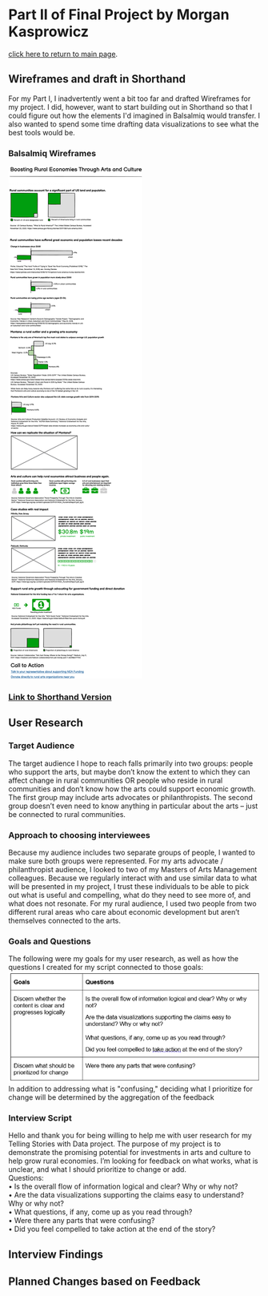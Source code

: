 # Part II of Final Project by Morgan Kasprowicz
[click here to return to main page](/README.md).
## Wireframes and draft in Shorthand  
For my Part I, I inadvertently went a bit too far and drafted Wireframes for my project. I did, however, want to start building out in Shorthand so that I could figure out how the elements I'd imagined in Balsalmiq would transfer. I also wanted to spend some time drafting data visualizations to see what the best tools would be. 
### Balsalmiq Wireframes 
![image](Final_wireframe2.png)  
### [Link to Shorthand Version](https://preview.shorthand.com/ufDDnhlsmCCFqVvB)  
## User Research  
### Target Audience  
The target audience I hope to reach falls primarily into two groups: people who support the arts, but maybe don’t know the extent to which they can affect change in rural communities OR people who reside in rural communities and don’t know how the arts could support economic growth. The first group may include arts advocates or philanthropists. The second group doesn’t even need to know anything in particular about the arts – just be connected to rural communities.   
### Approach to choosing interviewees
Because my audience includes two separate groups of people, I wanted to make sure both groups were represented. For my arts advocate / philanthropist audience, I looked to two of my Masters of Arts Management colleagues. Because we regularly interact with and use similar data to what will be presented in my project, I trust these individuals to be able to pick out what is useful and compelling, what do they need to see more of, and what does not resonate. For my rural audience, I used two people from two different rural areas who care about economic development but aren’t themselves connected to the arts.  
### Goals and Questions
The following were my goals for my user research, as well as how the questions I created for my script connected to those goals:  
![image](Goals.Questions.png)  
In addition to addressing what is "confusing," deciding what I prioritize for change will be determined by the aggregation of the feedback  
### Interview Script  
Hello and thank you for being willing to help me with user research for my Telling Stories with Data project. The purpose of my project is to demonstrate the promising potential for investments in arts and culture to help grow rural economies. I’m looking for feedback on what works, what is unclear, and what I should prioritize to change or add.  
Questions:  
•	Is the overall flow of information logical and clear? Why or why not?  
•	Are the data visualizations supporting the claims easy to understand? Why or why not?  
•	What questions, if any, come up as you read through?  
•	Were there any parts that were confusing?  
•	Did you feel compelled to take action at the end of the story?  
## Interview Findings  
   
## Planned Changes based on Feedback   
